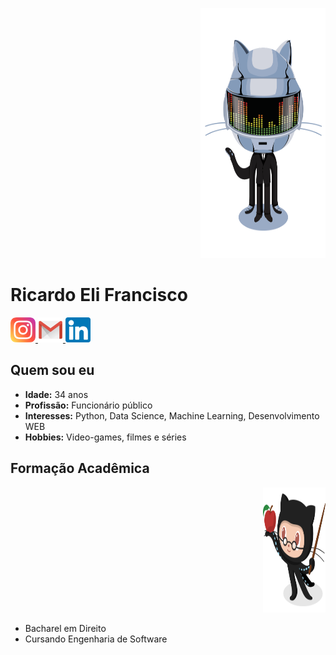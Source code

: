<p align="right">
  <img src="/imgs/daftpunktocat-thomas.gif" width="200" height="400"/>
</p>

# Ricardo Eli Francisco

<p align="left">
  <a href="https://www.instagram.com/ricardoelif">
    <img src="/imgs/instagram.png" width="40" height="40"/>
  </a>
  <a href="mailto:contato@ricardoelca">
    <img src="/imgs/email.png" width="40" height="40"/>
  </a>
  <a href="https://www.linkedin.com/in/ricardoelif">
    <img src="/imgs/linkedin.png" width="40" height="40"/>
  </a>
</p>

## Quem sou eu

- **Idade:** 34 anos
- **Profissão:** Funcionário público
- **Interesses:** Python, Data Science, Machine Learning, Desenvolvimento WEB
- **Hobbies:** Video-games, filmes e séries

## Formação Acadêmica

<p align="right">
  <img src="/imgs/estudioso.png" width="100" height="200"/>
</p>

- Bacharel em Direito
- Cursando Engenharia de Software
